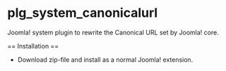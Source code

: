 plg_system_canonicalurl
=======================

Joomla! system plugin to rewrite the Canonical URL set by Joomla! core.

== Installation ==
* Download zip-file and install as a normal Joomla! extension. 
